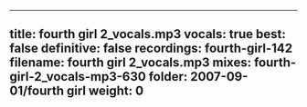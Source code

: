 
---
title: fourth girl 2_vocals.mp3
vocals: true
best: false
definitive: false
recordings: fourth-girl-142
filename: fourth girl 2_vocals.mp3
mixes: fourth-girl-2_vocals-mp3-630
folder: 2007-09-01/fourth girl
weight: 0
---
